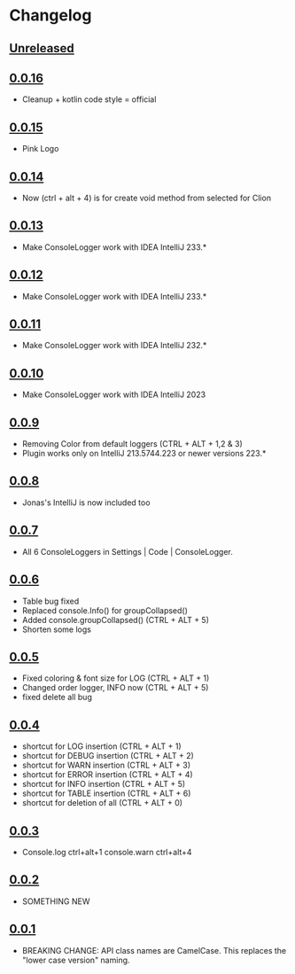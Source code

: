# Changelog

## [Unreleased]

## [0.0.16]
- Cleanup + kotlin code style = official

## [0.0.15]
- Pink Logo

## [0.0.14]
- Now (ctrl + alt + 4) is for create void method from selected for Clion

## [0.0.13]
- Make ConsoleLogger work with IDEA IntelliJ 233.*

## [0.0.12]
- Make ConsoleLogger work with IDEA IntelliJ 233.*

## [0.0.11]
- Make ConsoleLogger work with IDEA IntelliJ 232.*

## [0.0.10]
- Make ConsoleLogger work with IDEA IntelliJ 2023

## [0.0.9]
- Removing Color from default loggers  (CTRL + ALT + 1,2 & 3)
- Plugin works only on IntelliJ 213.5744.223 or newer versions 223.*

## [0.0.8]
- Jonas's IntelliJ is now included too

## [0.0.7]
- All 6 ConsoleLoggers in Settings | Code | ConsoleLogger.

## [0.0.6]
- Table bug fixed
- Replaced console.Info() for groupCollapsed()
- Added console.groupCollapsed()   (CTRL + ALT + 5)
- Shorten some logs

## [0.0.5]
- Fixed coloring & font size for LOG (CTRL + ALT + 1)
- Changed order logger, INFO now (CTRL + ALT + 5)
- fixed delete all bug

## [0.0.4]
- shortcut for LOG insertion   (CTRL + ALT + 1)
- shortcut for DEBUG insertion (CTRL + ALT + 2)
- shortcut for WARN insertion  (CTRL + ALT + 3)
- shortcut for ERROR insertion (CTRL + ALT + 4)
- shortcut for INFO insertion  (CTRL + ALT + 5)
- shortcut for TABLE insertion (CTRL + ALT + 6)
- shortcut for deletion of all (CTRL + ALT + 0)

## [0.0.3]
- Console.log ctrl+alt+1 console.warn ctrl+alt+4

## [0.0.2]
- SOMETHING NEW

## [0.0.1]
- BREAKING CHANGE: API class names are CamelCase. This replaces the  "lower  case version" naming.

[Unreleased]: https://github.com/bg-omar/consolelogger/compare/v0.0.15...HEAD

[0.0.15]: https://github.com/bg-omar/consolelogger/compare/v0.0.14...v0.0.15

[0.0.14]: https://github.com/bg-omar/consolelogger/compare/v0.0.13...v0.0.14

[0.0.13]: https://github.com/bg-omar/consolelogger/compare/v0.0.12...v0.0.13

[0.0.12]: https://github.com/bg-omar/consolelogger/compare/v0.0.11...v0.0.12

[0.0.11]: https://github.com/bg-omar/consolelogger/compare/v0.0.10...v0.0.11

[0.0.10]: https://github.com/bg-omar/consolelogger/compare/v0.0.9...v0.0.10

[0.0.9]: https://github.com/bg-omar/consolelogger/compare/v0.0.8...v0.0.9

[0.0.8]: https://github.com/bg-omar/consolelogger/compare/v0.0.7...v0.0.8

[0.0.7]: https://github.com/bg-omar/consolelogger/compare/v0.0.6...v0.0.7

[0.0.6]: https://github.com/bg-omar/consolelogger/compare/v0.0.5...v0.0.6

[0.0.5]: https://github.com/bg-omar/consolelogger/compare/v0.0.4...v0.0.5

[0.0.4]: https://github.com/bg-omar/consolelogger/compare/v0.0.3...v0.0.4

[0.0.3]: https://github.com/bg-omar/consolelogger/compare/v0.0.2...v0.0.3

[0.0.2]: https://github.com/bg-omar/consolelogger/compare/v0.0.1...v0.0.2

[0.0.1]: https://github.com/bg-omar/consolelogger/commits/v0.0.1

[Unreleased]: https://github.com/bg-omar/consolelogger/compare/v0.0.15...HEAD

[0.0.15]: https://github.com/bg-omar/consolelogger/compare/v0.0.14...v0.0.15

[0.0.14]: https://github.com/bg-omar/consolelogger/compare/v0.0.13...v0.0.14

[0.0.13]: https://github.com/bg-omar/consolelogger/compare/v0.0.12...v0.0.13

[0.0.12]: https://github.com/bg-omar/consolelogger/compare/v0.0.11...v0.0.12

[0.0.11]: https://github.com/bg-omar/consolelogger/compare/v0.0.10...v0.0.11

[0.0.10]: https://github.com/bg-omar/consolelogger/compare/v0.0.9...v0.0.10

[0.0.9]: https://github.com/bg-omar/consolelogger/compare/v0.0.8...v0.0.9

[0.0.8]: https://github.com/bg-omar/consolelogger/compare/v0.0.7...v0.0.8

[0.0.7]: https://github.com/bg-omar/consolelogger/compare/v0.0.6...v0.0.7

[0.0.6]: https://github.com/bg-omar/consolelogger/compare/v0.0.5...v0.0.6

[0.0.5]: https://github.com/bg-omar/consolelogger/compare/v0.0.4...v0.0.5

[0.0.4]: https://github.com/bg-omar/consolelogger/compare/v0.0.3...v0.0.4

[0.0.3]: https://github.com/bg-omar/consolelogger/compare/v0.0.2...v0.0.3

[0.0.2]: https://github.com/bg-omar/consolelogger/compare/v0.0.1...v0.0.2

[0.0.1]: https://github.com/bg-omar/consolelogger/commits/v0.0.1

[Unreleased]: https://github.com/bg-omar/consolelogger/compare/v0.0.15...HEAD

[0.0.15]: https://github.com/bg-omar/consolelogger/compare/v0.0.14...v0.0.15

[0.0.14]: https://github.com/bg-omar/consolelogger/compare/v0.0.13...v0.0.14

[0.0.13]: https://github.com/bg-omar/consolelogger/compare/v0.0.12...v0.0.13

[0.0.12]: https://github.com/bg-omar/consolelogger/compare/v0.0.11...v0.0.12

[0.0.11]: https://github.com/bg-omar/consolelogger/compare/v0.0.10...v0.0.11

[0.0.10]: https://github.com/bg-omar/consolelogger/compare/v0.0.9...v0.0.10

[0.0.9]: https://github.com/bg-omar/consolelogger/compare/v0.0.8...v0.0.9

[0.0.8]: https://github.com/bg-omar/consolelogger/compare/v0.0.7...v0.0.8

[0.0.7]: https://github.com/bg-omar/consolelogger/compare/v0.0.6...v0.0.7

[0.0.6]: https://github.com/bg-omar/consolelogger/compare/v0.0.5...v0.0.6

[0.0.5]: https://github.com/bg-omar/consolelogger/compare/v0.0.4...v0.0.5

[0.0.4]: https://github.com/bg-omar/consolelogger/compare/v0.0.3...v0.0.4

[0.0.3]: https://github.com/bg-omar/consolelogger/compare/v0.0.2...v0.0.3

[0.0.2]: https://github.com/bg-omar/consolelogger/compare/v0.0.1...v0.0.2

[0.0.1]: https://github.com/bg-omar/consolelogger/commits/v0.0.1

[Unreleased]: https://github.com/bg-omar/consolelogger/compare/v0.0.16...HEAD

[0.0.16]: https://github.com/bg-omar/consolelogger/compare/v0.0.15...v0.0.16

[0.0.15]: https://github.com/bg-omar/consolelogger/compare/v0.0.14...v0.0.15

[0.0.14]: https://github.com/bg-omar/consolelogger/compare/v0.0.13...v0.0.14

[0.0.13]: https://github.com/bg-omar/consolelogger/compare/v0.0.12...v0.0.13

[0.0.12]: https://github.com/bg-omar/consolelogger/compare/v0.0.11...v0.0.12

[0.0.11]: https://github.com/bg-omar/consolelogger/compare/v0.0.10...v0.0.11

[0.0.10]: https://github.com/bg-omar/consolelogger/compare/v0.0.9...v0.0.10

[0.0.9]: https://github.com/bg-omar/consolelogger/compare/v0.0.8...v0.0.9

[0.0.8]: https://github.com/bg-omar/consolelogger/compare/v0.0.7...v0.0.8

[0.0.7]: https://github.com/bg-omar/consolelogger/compare/v0.0.6...v0.0.7

[0.0.6]: https://github.com/bg-omar/consolelogger/compare/v0.0.5...v0.0.6

[0.0.5]: https://github.com/bg-omar/consolelogger/compare/v0.0.4...v0.0.5

[0.0.4]: https://github.com/bg-omar/consolelogger/compare/v0.0.3...v0.0.4

[0.0.3]: https://github.com/bg-omar/consolelogger/compare/v0.0.2...v0.0.3

[0.0.2]: https://github.com/bg-omar/consolelogger/compare/v0.0.1...v0.0.2

[0.0.1]: https://github.com/bg-omar/consolelogger/commits/v0.0.1